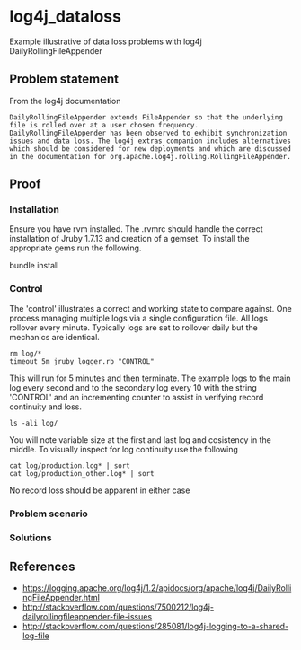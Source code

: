 # log4j_dataloss
Example illustrative of data loss problems with log4j DailyRollingFileAppender

## Problem statement

From the log4j documentation

    DailyRollingFileAppender extends FileAppender so that the underlying file is rolled over at a user chosen frequency. DailyRollingFileAppender has been observed to exhibit synchronization issues and data loss. The log4j extras companion includes alternatives which should be considered for new deployments and which are discussed in the documentation for org.apache.log4j.rolling.RollingFileAppender.

## Proof

### Installation

Ensure you have rvm installed.  The .rvmrc should handle the correct installation of Jruby 1.7.13 and creation of a gemset.  To install the appropriate gems run the following.

   bundle install

### Control

The 'control' illustrates a correct and working state to compare against.  One process managing multiple logs via a single configuration file.  All logs rollover every minute.  Typically logs are set to rollover daily but the mechanics are identical.

    rm log/*
    timeout 5m jruby logger.rb "CONTROL"

This will run for 5 minutes and then terminate.  The example logs to the main log every second and to the secondary log every 10 with the string 'CONTROL' and an incrementing counter to assist in verifying record continuity and loss.

    ls -ali log/

You will note variable size at the first and last log and cosistency in the middle.
To visually inspect for log continuity use the following

    cat log/production.log* | sort
    cat log/production_other.log* | sort

No record loss should be apparent in either case

### Problem scenario


### Solutions

## References

- https://logging.apache.org/log4j/1.2/apidocs/org/apache/log4j/DailyRollingFileAppender.html
- http://stackoverflow.com/questions/7500212/log4j-dailyrollingfileappender-file-issues
- http://stackoverflow.com/questions/285081/log4j-logging-to-a-shared-log-file